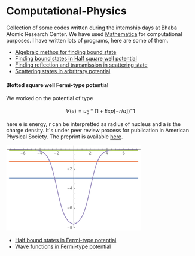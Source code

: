 # Computational-Physics
Collection of some codes written during the internship days at Bhaba Atomic Research Center. We have used [Mathematica](http://www.wolfram.com/mathematica/) for computational purposes. I have written lots of programs, here are some of them.

* [Algebraic methos for finding bound state](https://github.com/t-gos7/Computational-Physics/blob/master/AlgebraicMethod.nb)
* [Finding bound states in Half square well potential](https://github.com/t-gos7/Computational-Physics/blob/master/BoundStates-in-Half-square-well.nb)
* [Finding reflection and transmission in scattering state](https://github.com/t-gos7/Computational-Physics/blob/master/Scattering-Reflection-and-transmission.nb)
* [Scattering states in arbritrary potential](https://github.com/t-gos7/Computational-Physics/blob/master/Arbritrary-potential-Scattering-state.nb)

#### Blotted square well Fermi-type potential
We worked on the potential of type 
```math
V(e)=u_0 * (1+Exp[-r/a])^-1 
```
here e is energy, r can be interpretted as radius of nucleus and a is the charge density. It's under peer review process for publication in American Physical Society. The preprint is available [here](https://arxiv.org/abs/1904.02284). 

![Blotted square well potential for r=2,a=0.5](https://github.com/t-gos7/Computational-Physics/blob/master/fermi.png)

* [Half bound states in Fermi-type potential](https://github.com/t-gos7/Computational-Physics/blob/master/Fermi-half-bound-state.nb)
* [Wave functions in Fermi-type potential](https://github.com/t-gos7/Computational-Physics/blob/master/FermiPotential-GaussHyperGeometricFunc.nb)

